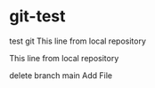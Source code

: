 # git-test
test git
This line from local repository
 
This line from local repository
 
delete branch main
Add File
